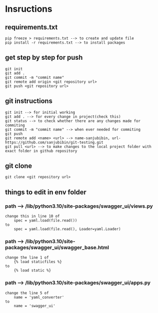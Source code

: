 # Insructions

## requirements.txt
    pip freeze > requirements.txt --> to create and update file
    pip install -r requirements.txt --> to install packages

## get step by step for push
    git init
    git add .
    git commit -m "commit name"
    git remote add origin <git repository url>
    git push <git repository url>

## git instructions
    git init --> for initial working
    git add . --> for every change in project(check this)
    git status --> to check whether there are any changes made for commiting
    git commit -m "commit name" --> when ever needed for commiting
    git push 
    git remote add <name> <url> --> name-sanjubibin, url-https://github.com/sanjubibin/git-testing.git
    git pull <url> --> to make changes to the local project folder with exact folder in github repository

## git clone
    git clone <git repository url>

## things to edit in env folder 
### path --> <env name>/lib/python3.10/site-packages/swagger_ui/views.py
    change this in line 10 of
        spec = yaml.load(file.read())
    to 
        spec = yaml.load(file.read(), Loader=yaml.Loader)
### path --> <env name>/lib/python3.10/site-packages/swagger_ui/swagger_base.html
    change the line 1 of
        {% load staticfiles %}
    to 
        {% load static %}
### path --> <env name>/lib/python3.10/site-packages/swagger_ui/apps.py
    change the line 5 of
        name = 'yaml_converter'
    to 
        name = 'swagger_ui'






